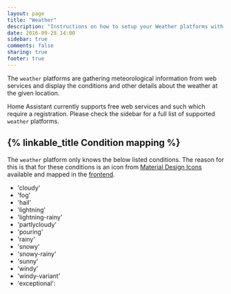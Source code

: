 ```yaml
---
layout: page
title: "Weather"
description: "Instructions on how to setup your Weather platforms with Home Assistant."
date: 2016-09-28 14:00
sidebar: true
comments: false
sharing: true
footer: true
---
```


The `weather` platforms are gathering meteorological information from web services and display the conditions and other details about the weather at the given location. 

Home Assistant currently supports free web services and such which require a registration. Please check the sidebar for a full list of supported `weather` platforms.

## {% linkable_title Condition mapping %}

The `weather` platform only knows the below listed conditions. The reason for this is that for these conditions is an icon from [Material Design Icons](https://materialdesignicons.com/) available and mapped in the [frontend](https://github.com/home-assistant/home-assistant-polymer/blob/master/src/cards/ha-weather-card.html#L77).

- 'cloudy'
- 'fog'
- 'hail'
- 'lightning'
- 'lightning-rainy'
- 'partlycloudy'
- 'pouring'
- 'rainy'
- 'snowy'
- 'snowy-rainy'
- 'sunny'
- 'windy'
- 'windy-variant'
- 'exceptional':

